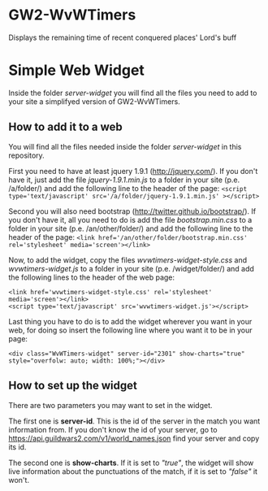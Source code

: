 GW2-WvWTimers
=============

Displays the remaining time of recent conquered places' Lord's buff

# Simple Web Widget
Inside the folder *server-widget* you will find all the files you need to add to your site a simplifyed version of GW2-WvWTimers.

## How to add it to a web
You will find all the files needed inside the folder *server-widget* in this repository.

First you need to have at least jquery 1.9.1 (http://jquery.com/). If you don't have it, just add the file *jquery-1.9.1.min.js* to a folder in your site (p.e. /a/folder/) and add the following line to the header of the page:
`<script type='text/javascript' src='/a/folder/jquery-1.9.1.min.js' ></script>`

Second you will also need bootstrap (http://twitter.github.io/bootstrap/). If you don't have it, all you need to do is add the file *bootstrap.min.css* to a folder in 
your site (p.e. /an/other/folder/) and add the following line to the header of the page:
`<link href='/an/other/folder/bootstrap.min.css' rel='stylesheet' media='screen'></link>`

Now, to add the widget, copy the files *wvwtimers-widget-style.css* and *wvwtimers-widget.js* to a folder in your site (p.e. /widget/folder/) and add the following lines to the header of the web page:
```
<link href='wvwtimers-widget-style.css' rel='stylesheet' media='screen'></link>
<script type='text/javascript' src='wvwtimers-widget.js'></script>
```

Last thing you have to do is to add the widget wherever you want in your web, for doing so insert the following line where you want it to be in your page:
```
<div class="WvWTimers-widget" server-id="2301" show-charts="true" style="overfolw: auto; width: 100%;"></div>
```

## How to set up the widget
There are two parameters you may want to set in the widget.

The first one is **server-id**. This is the id of the server in the match you want information from. If you don't know the id of your server, go to https://api.guildwars2.com/v1/world_names.json find your server and copy its id.

The second one is **show-charts**. If it is set to *"true"*, the widget will show live information about the punctuations of the match, if it is set to *"false"* it won't.